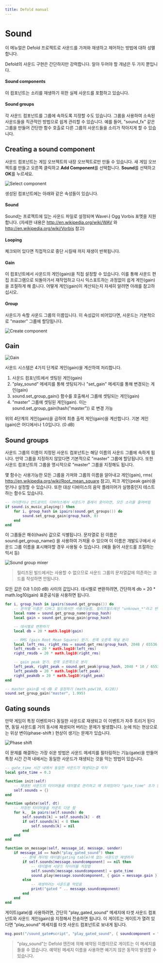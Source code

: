 ```yaml
---
title: Defold manual
---
```


# Sound
이 메뉴얼은 Defold 프로젝트로 사운드를 가져와 재생하고 제어하는 방법에 대하 성멸합니다.

Defold의 사운드 구현은 간단하지만 강력합니다.  알아 두어야 할 개념은 두 가지 뿐입니다.

#### Sound components
이 컴포넌트는 소리를 재생하기 위한 실제 사운드를 포함하고 있습니다.

#### Sound groups
각 사운드 컴포넌트를 그룹에 속하도록 지정할 수도 있습니다. 그룹을 사용하여 소속된 사운드들을 직관적인 방법으로 쉽게 관리할 수 있습니다. 예를 들어, "sound_fx" 같은 그룹을 만들어 간단한 함수 호출로 다른 그룹의 사운드들을 소리가 작아지게 할 수 있습니다.

## Creating a sound component
사운드 컴포넌트는 게임 오브젝트의 내장 오브젝트로만 만들 수 있습니다. 새 게임 오브젝트를 만들고 오른쪽 클릭하고 **Add Component**를 선택합니다. **Sound**를 선택하고 **OK**를 누르세요.

![Select component](images/sound/sound_select_component.png)

생성된 컴포넌트에는 아래와 같은 속성들이 있습니다.

#### Sound
Sound는 프로젝트에 있는 사운드 파일로 설정되며 Wave나 Ogg Vorbis 포멧을 지원합니다. (자세한 내용은  http://en.wikipedia.org/wiki/WAV 와 http://en.wikipedia.org/wiki/Vorbis 참고)

#### Looping
체크되어 있다면 직접적으로 중단 시킬때 까지 재생이 반복됩니다.

#### Gain
이 컴포넌트에서 사운드의 게인(gain)을 직접 설정할 수 있습니다. 이를 통해 사운드 편집 프로그램으로 되돌아가서 재작업하고 다시 익스포트하는 과정없이 쉽게 게인(gain)을 조절하게 해 줍니다. 어떻게 게인(gain)이 계산되는지 자세히 알려면 아래를 참고하십시오.

#### Group
사운드가 속할 사운드 그룹의 이름입니다. 이 속성값이 비어있다면, 사운드는 기본적으로 "master" 그룹에 할당됩니다.

![Create component](images/sound/sound_create_component.png)

## Gain
![Gain](images/sound/sound_gain.png)

사운드 시스템은 4가지 단계로 게인(gain)을 계산하여 처리합니다.

1. 사운드 컴포넌트에서 셋팅된 게인(gain)
2. "play_sound" 메세지를 통해 셋팅되거나 "set_gain" 메세지를 통해 변경되는 게인(gain)
3. sound.set_group_gain() 함수를 호출해서 그룹에 셋팅되는 게인(gain)
4. "master" 그룹에 셋팅된 게인(gain). 이는 sound.set_group_gain(hash("master")) 로 변경 가능

위의 4단계의 게인(gain)을 곱하여 최총 출력 게인(gain)을 계산합니다. 기본 게인(gain)은 어디에서나 1.0입니다. (0 dB)

## Sound groups
사운드 그룹의 이름이 지정된 사운드 컴포넌트는 해당 이름의 사운드 그룹에 속하게 됩니다. 만약 그룹을 지정하지 않았다면 기본적으로 "master" 그룹에 할당됩니다. 또한 사운드 컴포넌트의 그룹을 명시적으로 "master" 그룹을 지정해도 됩니다.

몇 함수는 사용가능한 모든 그룹을 가져와 그룹의 이름을 알아내고 게인(gain), rms( http://en.wikipedia.org/wiki/Root_mean_square 참고), 피크 게인(peak gain)을 얻거나 설정할 수 있습니다. 또한 대상 디바이스의 음악 플레이어가 실행중인지 테스트하는 함수도 있습니다.

```lua
-- 아이폰이나 안드로이드 디바이스에서 사운드가 플레이 중이라면, 모든 소리를 줄여버림
if sound.is_music_playing() then
    for i, group_hash in ipairs(sound.get_groups()) do
        sound.set_group_gain(group_hash, 0)
    end
end
```

이 그룹들은 해쉬(hash) 값으로 식별됩니다. 문자열로 된 이름은 sound.get_group_name() 을 사용하여 가져올 수 있으며 이 이름은 개발도구에서 사운드 그룹 이름을 표시해야할 경우 사용될 수 있습니다. (예들 들어 사운드를 조절하는 믹서 등)

![Sound group mixer](images/sound/sound_mixer.png)

> 릴리즈된 빌드에서는 사용할 수 없으므로 사운드 그룹의 문자열값에 의존하는 코드를 작성하면 안됩니다.

모든 값은 0과 1.0(0 dB) 사이의 값입니다. 데시벨로 변환하려면, 간단하게 db = 20 * math.log10(gain) 표준공식을 사용하면 됩니다.

```lua
for i, group_hash in ipairs(sound.get_groups()) do
    -- 문자열 이름은 디버그 빌드에서만 사용가능함. 릴리즈빌드에선 "unknown_*"라고 반환됨
    local name = sound.get_group_name(group_hash)
    local gain = sound.get_group_gain(group_hash)

    -- 데시벨로 변환하기
    local db = 20 * math.log10(gain)

    -- RMS (gain Root Mean Square) 얻기. 왼쪽 오른쪽 채널 분리
    local left_rms, right_rms = sound.get_rms(group_hash, 2048 / 65536.0)
    left_rmsdb = 20 * math.log10(left_rms)
    right_rmsdb = 20 * math.log10(right_rms)

    -- gain peak 얻기. 왼쪽 오른쪽으로 분리
    left_peak, right_peak = sound.get_peak(group_hash, 2048 * 10 / 65536.0)
    left_peakdb = 20 * math.log10(left_peak)
    right_peakdb = 20 * math.log10(right_peak)
end

-- master gain을 +6 dB 로 설정하기 (math.pow(10, 6/20))
sound.set_group_gain("master", 1.995)
```

## Gating sounds
만약 게임이 특정 이벤트마다 동일한 사운드로 재생되고 이 이벤트가 자주 트리거 된다면, 동일 사운드를 거의 동시에 재생되어 버리는 문제가 발생합니다. 눈에 띄는 현상으로는 위상 변이(phase-shift ) 현상이 생기는 문제가 있습니다.

![Phase shift](images/sound/sound_phase_shift.png)

이 문제를 해결하는 가장 쉬운 방법은 사운드 메세지를 필터링하는 기능(gate)을 만들어 특정 시간 간격 내에서는 동일한 사운드가 재생되는 것을 막는 방법이 있습니다.

```lua
-- gate_time 시간 내에서 동일한 사운드가 재생되는걸 막자
local gate_time = 0.3

function init(self)
    -- 재생된 사운드의 타이머들을 테이블로 관리하고 매 프레임마다 "gate_time" 초가 될 때까지 카운트 다운함. 그리고 나서 삭제
    self.sounds = {}
end

function update(self, dt)
    -- 저장된 타이머들을 카운트 다운 함
    for k,_ in pairs(self.sounds) do
        self.sounds[k] = self.sounds[k] - dt
        if self.sounds[k] < 0 then
            self.sounds[k] = nil
        end
    end
end

function on_message(self, message_id, message, sender)
    if message_id == hash("play_gated_sound") then
        -- 현재 게이팅 테이블(gating table)에 없는 사운드만 재생하자
        if self.sounds[message.soundcomponent] == nil then
            -- 테이블에 사운드 타이머를 저장함
            self.sounds[message.soundcomponent] = gate_time
            sound.play(message.soundcomponent, { gain = message.gain })
        else
            -- 재생하려는 사운드를 막았음
            print("gated " .. message.soundcomponent)
        end
    end
end
```

게이트(gate)를 사용하려면, 간단히 "play_gated_sound" 메세지에 타겟 사운드 컴포넌트와 사운드 게인(gain)을 지정해서 전송하면 됩니다. 이 게이트는 게이트가 열려 있다면 "play_sound" 메세지를 타겟 사운드 컴포넌트로 보내게 됩니다.

```lua
msg.post("/sound_gate#script", "play_gated_sound", { soundcomponent = "/sounds#explosion1, gain = 1.0 })
```

> "play_sound"는 Defold 엔진에 의해 예약된 이름이므로 게이트는 이 메세지를 들을 수 없습니다. 예약된 메세지 이름을 사용하면 예기치 않은 동작이 발생할 수 있습니다.
